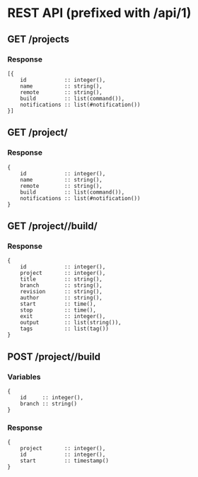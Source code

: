 # REST API (prefixed with /api/1)

## GET /projects

### Response

    [{
        id            :: integer(),
        name          :: string(),
        remote        :: string(),
        build         :: list(command()),
        notifications :: list(#notification())
    }]

## GET /project/<id>

### Response

    {
        id            :: integer(),
        name          :: string(),
        remote        :: string(),
        build         :: list(command()),
        notifications :: list(#notification())
    }

## GET /project/<id>/build/<id>

### Response

    {
        id            :: integer(),
        project       :: integer(),
        title         :: string(),
        branch        :: string(),
        revision      :: string(),
        author        :: string(),
        start         :: time(),
        stop          :: time(),
        exit          :: integer(),
        output        :: list(string()),
        tags          :: list(tag())
    }

## POST /project/<id>/build

### Variables

    {
        id     :: integer(),
        branch :: string()
    }

### Response

    {
        project       :: integer(),
        id            :: integer(),
        start         :: timestamp()
    }
